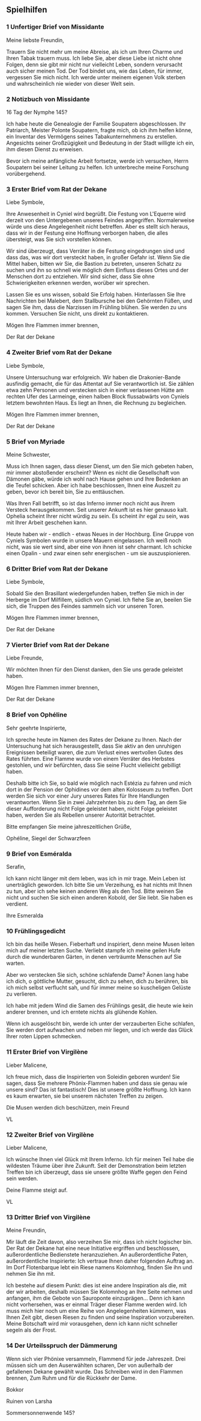 ## Spielhilfen

### 1 Unfertiger Brief von Missidante

Meine liebste Freundin,

Trauern Sie nicht mehr um meine Abreise, als ich um Ihren Charme und Ihren Tabak trauern muss. Ich liebe Sie, aber diese Liebe ist nicht ohne Folgen, denn sie gibt mir nicht nur vielleicht Leben, sondern verursacht auch sicher meinen Tod. Der Tod bindet uns, wie das Leben, für immer, vergessen Sie mich nicht.
Ich werde unter meinem eigenen Volk sterben und wahrscheinlich nie wieder von dieser Welt sein.

### 2 Notizbuch von Missidante

16 Tag der Nymphe 145?

Ich habe heute die Genealogie der Familie Soupatern abgeschlossen. Ihr Patriarch, Meister Polonte Soupatern, fragte mich, ob ich ihm helfen könne, ein Inventar des Vermögens seines Tabakunternehmens zu erstellen. Angesichts seiner Großzügigkeit und Bedeutung in der Stadt willigte ich ein, ihm diesen Dienst zu erweisen.

Bevor ich meine anfängliche Arbeit fortsetze, werde ich versuchen, Herrn Soupatern bei seiner Leitung zu helfen. Ich unterbreche meine Forschung vorübergehend.

### 3 Erster Brief vom Rat der Dekane

Liebe Symbole,

Ihre Anwesenheit in Cyniel wird begrüßt. Die Festung von L'Equerre wird derzeit von den Untergebenen unseres Feindes angegriffen. Normalerweise würde uns diese Angelegenheit nicht betreffen. Aber es stellt sich heraus, dass wir in der Festung eine Hoffnung verborgen haben, die alles übersteigt, was Sie sich vorstellen können.

Wir sind überzeugt, dass Verräter in die Festung eingedrungen sind und dass das, was wir dort versteckt haben, in großer Gefahr ist. Wenn Sie die Mittel haben, bitten wir Sie, die Bastion zu betreten, unseren Schatz zu suchen und ihn so schnell wie möglich dem Einfluss dieses Ortes und der Menschen dort zu entziehen. Wir sind sicher, dass Sie ohne Schwierigkeiten erkennen werden, worüber wir sprechen.

Lassen Sie es uns wissen, sobald Sie Erfolg haben. Hinterlassen Sie Ihre Nachrichten bei Malebert, dem Stallbursche bei den Gehörnten Füßen, und sagen Sie ihm, dass die Narzissen im Frühling blühen. Sie werden zu uns kommen. Versuchen Sie nicht, uns direkt zu kontaktieren.

Mögen Ihre Flammen immer brennen,

Der Rat der Dekane

### 4 Zweiter Brief vom Rat der Dekane

Liebe Symbole,

Unsere Untersuchung war erfolgreich. Wir haben die Drakonier-Bande ausfindig gemacht, die für das Attentat auf Sie verantwortlich ist. Sie zählen etwa zehn Personen und verstecken sich in einer verlassenen Hütte am rechten Ufer des Larmeinge, einen halben Block flussabwärts von Cyniels letztem bewohnten Haus. Es liegt an Ihnen, die Rechnung zu begleichen.

Mögen Ihre Flammen immer brennen,

Der Rat der Dekane

### 5 Brief von Myriade

Meine Schwester,

Muss ich Ihnen sagen, dass dieser Dienst, um den Sie mich gebeten haben, mir immer abstoßender erscheint? Wenn es nicht die Gesellschaft von Dämonen gäbe, würde ich wohl nach Hause gehen und Ihre Bedenken an die Teufel schicken. Aber ich habe beschlossen, Ihnen eine Auszeit zu geben, bevor ich bereit bin, Sie zu enttäuschen.

Was Ihren Fall betrifft, so ist das Inferno immer noch nicht aus ihrem Versteck herausgekommen. Seit unserer Ankunft ist es hier genauso kalt. Ophelia scheint Ihrer nicht würdig zu sein. Es scheint ihr egal zu sein, was mit Ihrer Arbeit geschehen kann.

Heute haben wir - endlich - etwas Neues in der Hochburg. Eine Gruppe von Cyniels Symbolen wurde in unsere Mauern eingelassen. Ich weiß noch nicht, was sie wert sind, aber eine von ihnen ist sehr charmant. Ich schicke einen Opalin - und zwar einen sehr energischen - um sie auszuspionieren.

### 6 Dritter Brief vom Rat der Dekane

Liebe Symbole,

Sobald Sie den Brasillant wiedergefunden haben, treffen Sie mich in der Herberge im Dorf Milfillem, südlich von Cyniel. Ich flehe Sie an, beeilen Sie sich, die Truppen des Feindes sammeln sich vor unseren Toren.

Mögen Ihre Flammen immer brennen,

Der Rat der Dekane

### 7 Vierter Brief vom Rat der Dekane

Liebe Freunde,

Wir möchten Ihnen für den Dienst danken, den Sie uns gerade geleistet haben.

Mögen Ihre Flammen immer brennen,

Der Rat der Dekane

### 8 Brief von Ophéline

Sehr geehrte Inspirierte,

Ich spreche heute im Namen des Rates der Dekane zu Ihnen. Nach der Untersuchung hat sich herausgestellt, dass Sie aktiv an den unruhigen Ereignissen beteiligt waren, die zum Verlust eines wertvollen Gutes des Rates führten. Eine Flamme wurde von einem Verräter des Herbstes gestohlen, und wir befürchten, dass Sie seine Flucht vielleicht gebilligt haben.

Deshalb bitte ich Sie, so bald wie möglich nach Estézia zu fahren und mich dort in der Pension der Ophidines vor dem alten Kolosseum zu treffen. Dort werden Sie sich vor einer Jury unseres Rates für Ihre Handlungen verantworten. Wenn Sie in zwei Jahrzehnten bis zu dem Tag, an dem Sie dieser Aufforderung nicht Folge geleistet haben, nicht Folge geleistet haben, werden Sie als Rebellen unserer Autorität betrachtet.

Bitte empfangen Sie meine jahreszeitlichen Grüße,

Ophéline, Siegel der Schwarzfeen

### 9 Brief von Esméralda

Serafin,

Ich kann nicht länger mit dem leben, was ich in mir trage. Mein Leben ist unerträglich geworden. Ich bitte Sie um Verzeihung, es hat nichts mit Ihnen zu tun, aber ich sehe keinen anderen Weg als den Tod. Bitte weinen Sie nicht und suchen Sie sich einen anderen Kobold, der Sie liebt. Sie haben es verdient.

Ihre Esmeralda

### 10 Frühlingsgedicht

Ich bin das heiße Wesen. Fieberhaft und inspiriert,
denn meine Musen leiten mich auf meiner letzten Suche.
Verliebt stampfe ich meine geilen Hufe
 durch die wunderbaren Gärten, in denen verträumte Menschen auf Sie warten.

Aber wo verstecken Sie sich, schöne schlafende Dame?
Äonen lang habe ich dich, o göttliche Mutter, gesucht, dich zu sehen, dich zu berühren, bis ich mich selbst verflucht sah, und für immer meine so kuscheligen Gelüste zu verlieren.

Ich habe mit jedem Wind die Samen des Frühlings gesät, die heute wie kein anderer brennen, und ich erntete nichts als glühende Kohlen.

Wenn ich ausgelöscht bin, werde ich unter der verzauberten Eiche schlafen, Sie werden dort aufwachen und neben mir liegen, und ich werde das Glück Ihrer roten Lippen schmecken.

### 11 Erster Brief von Virgilène

Lieber Malicene,

Ich freue mich, dass die Inspirierten von Soleidin geboren wurden! Sie sagen, dass Sie mehrere Phönix-Flammen haben und dass sie genau wie unsere sind? Das ist fantastisch! Dies ist unsere größte Hoffnung. Ich kann es kaum erwarten, sie bei unserem nächsten Treffen zu zeigen.

Die Musen werden dich beschützen, mein Freund

VL

### 12 Zweiter Brief von Virgilène

Lieber Malicene,

Ich wünsche Ihnen viel Glück mit Ihrem Inferno. Ich für meinen Teil habe die wildesten Träume über ihre Zukunft. Seit der Demonstration beim letzten Treffen bin ich überzeugt, dass sie unsere größte Waffe gegen den Feind sein werden.

Deine Flamme steigt auf.

VL

### 13 Dritter Brief von Virgilène

Meine Freundin,

Mir läuft die Zeit davon, also verzeihen Sie mir, dass ich nicht logischer bin. Der Rat der Dekane hat eine neue Initiative ergriffen und beschlossen, außerordentliche Bedienstete heranzuziehen. An außerordentliche Paten, außerordentliche Inspirierte: Ich vertraue Ihnen daher folgenden Auftrag an. Im Dorf Flotenbarque lebt ein Riese namens Kolomnhog, finden Sie ihn und nehmen Sie ihn mit.

Ich bestehe auf diesem Punkt: dies ist eine andere Inspiration als die, mit der wir arbeiten, deshalb müssen Sie Kolomnhog an Ihre Seite nehmen und anfangen, ihm die Gebote von Sauroponte einzuprägen... Denn ich kann nicht vorhersehen, was er einmal Träger dieser Flamme werden wird. Ich muss mich hier noch um eine Reihe von Angelegenheiten kümmern, was Ihnen Zeit gibt, diesen Riesen zu finden und seine Inspiration vorzubereiten.
Meine Botschaft wird mir vorausgehen, denn ich kann nicht schneller segeln als der Frost.

### 14 Der Urteilsspruch der Dämmerung

Wenn sich vier Phönixe versammeln,
Flammend für jede Jahreszeit.
Drei müssen sich um den Auserwählten scharen,
Der von außerhalb der gefallenen Dekane gewählt wurde.
Das Schreiben wird in den Flammen brennen,
Zum Ruhm und für die Rückkehr der Dame.

Bokkor

Ruinen von Larsha

Sommersonnenwende 145?
